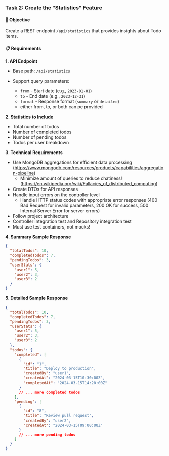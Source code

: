 ### Task 2: Create the "Statistics" Feature

#### 🎯 Objective

Create a REST endpoint `/api/statistics` that provides insights about Todo items.

#### 📋 Requirements

**1. API Endpoint**

- Base path: `/api/statistics`
- Support query parameters:
    - `from` - Start date (e.g., `2023-01-01`)
    - `to` - End date (e.g., `2023-12-31`)
    - `format` - Response format (`summary` or `detailed`)

    * either from, to, or both can pe provided

**2. Statistics to Include**

- Total number of todos
- Number of completed todos
- Number of pending todos
- Todos per user breakdown

**3. Technical Requirements**

- Use MongoDB aggregations for efficient data
  processing (https://www.mongodb.com/resources/products/capabilities/aggregation-pipeline)
    - Minimize amount of queries to reduce chatiness! (https://en.wikipedia.org/wiki/Fallacies_of_distributed_computing)
- Create DTOs for API responses
- Handle input errors on the controller level
    - Handle HTTP status codes with appropriate error responses (400 Bad Request for invalid parameters, 200 OK for
      success, 500 Internal Server Error for server errors)
- Follow project architecture
- Controller integration test and Repository integration test
- Must use test containers, not mocks!

**4. Summary Sample Response**

```json
{
  "totalTodos": 10,
  "completedTodos": 7,
  "pendingTodos": 3,
  "userStats": {
    "user1": 5,
    "user2": 3,
    "user3": 2
  }
}
```

**5. Detailed Sample Response**

```json
{
  "totalTodos": 10,
  "completedTodos": 7,
  "pendingTodos": 3,
  "userStats": {
    "user1": 5,
    "user2": 3,
    "user3": 2
  },
  "todos": {
    "completed": [
      {
        "id": "1",
        "title": "Deploy to production",
        "createdBy": "user1",
        "createdAt": "2024-03-15T10:30:00Z",
        "completedAt": "2024-03-15T14:20:00Z"
      }
      // ... more completed todos
    ],
    "pending": [
      {
        "id": "8",
        "title": "Review pull request",
        "createdBy": "user2",
        "createdAt": "2024-03-15T09:00:00Z"
      }
      // ... more pending todos
    ]
  }
}
```